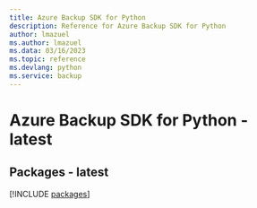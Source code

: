 ```yaml
---
title: Azure Backup SDK for Python
description: Reference for Azure Backup SDK for Python
author: lmazuel
ms.author: lmazuel
ms.data: 03/16/2023
ms.topic: reference
ms.devlang: python
ms.service: backup
---
```

# Azure Backup SDK for Python - latest
## Packages - latest
[!INCLUDE [packages](backup-index.md)]